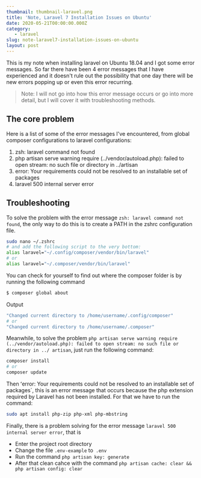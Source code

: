 ```yaml
---
thumbnail: thumbnail-laravel.png
title: 'Note, Laravel 7 Installation Issues on Ubuntu'
date: 2020-05-21T00:00:00.000Z
category:
   - laravel
slug: note-laravel7-installation-issues-on-ubuntu
layout: post
---
```


This is my note when installing laravel on Ubuntu 18.04 and I got some error messages. So far there have been 4 error messages that I have experienced and it doesn't rule out the possibility that one day there will be new errors popping up or even this error recurring.

> Note: I will not go into how this error message occurs or go into more detail, but I will cover it with troubleshooting methods.

## The core problem

Here is a list of some of the error messages I've encountered, from global composer configurations to laravel configurations:

1. zsh: laravel command not found
1. php artisan serve warning require (../vendor/autoload.php): failed to open stream: no such file or directory in ../artisan
1. error: Your requirements could not be resolved to an installable set of packages
1. laravel 500 internal server error

## Troubleshooting

To solve the problem with the error message `zsh: laravel command not found`, the only way to do this is to create a PATH in the zshrc configuration file.

```bash
sudo nano ~/.zshrc
# and add the following script to the very bottom:
alias laravel="~/.config/composer/vendor/bin/laravel"
# or
alias laravel="~/.composer/vendor/bin/laravel"
```

You can check for yourself to find out where the composer folder is by running the following command

```bash
$ composer global about
```

<div className="filename">Output</div>

```bash
"Changed current directory to /home/username/.config/composer"
# or
"Changed current directory to /home/username/.composer"
```

Meanwhile, to solve the problem `php artisan serve warning require (../vendor/autoload.php): failed to open stream: no such file or directory in ../ artisan`, just run the following command:

```bash
composer install
# or
composer update
```

Then ʻerror: Your requirements could not be resolved to an installable set of packages`, this is an error message that occurs because the php extension required by Laravel has not been installed. For that we have to run the command:

```bash
sudo apt install php-zip php-xml php-mbstring
```

Finally, there is a problem solving for the error message `laravel 500 internal server error`, that is

- Enter the project root directory
- Change the file `.env-example` to` .env`
- Run the command `php artisan key: generate`
- After that clean cahce with the command `php artisan cache: clear && php artisan config: clear`
